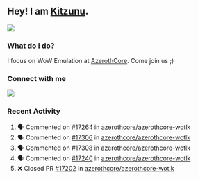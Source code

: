 ## Hey! I am [Kitzunu](https://Github.com/Kitzunu).

<!--<a href="https://github-readme-stats.kitzunu.vercel.app/api?username=Kitzunu&show_icons=true&theme=dark">
  <img align="center" src="https://github-readme-stats.kitzunu.vercel.app/api?username=Kitzunu&show_icons=true&theme=dark" />
</a>-->
<a href="https://github-readme-stats.kitzunu.vercel.app/api?username=Kitzunu&show_icons=true&theme=dark">
  <img align="center" src="https://github-readme-stats.vercel.app/api/top-langs/?username=Kitzunu&layout=compact&theme=dark" />
</a>

### What do I do?

I focus on WoW Emulation at [AzerothCore](https://Github.com/AzerothCore). Come join us ;)

### Connect with me
[![](https://img.shields.io/badge/AzerothCore%20Discord-Connect%20with%20me!-green)](https://discord.com/invite/gkt4y2x)

### Recent Activity

<!--START_SECTION:activity-->
1. 🗣 Commented on [#17264](https://github.com/azerothcore/azerothcore-wotlk/pull/17264#issuecomment-1728423301) in [azerothcore/azerothcore-wotlk](https://github.com/azerothcore/azerothcore-wotlk)
2. 🗣 Commented on [#17306](https://github.com/azerothcore/azerothcore-wotlk/pull/17306#issuecomment-1728417461) in [azerothcore/azerothcore-wotlk](https://github.com/azerothcore/azerothcore-wotlk)
3. 🗣 Commented on [#17308](https://github.com/azerothcore/azerothcore-wotlk/pull/17308#issuecomment-1728417024) in [azerothcore/azerothcore-wotlk](https://github.com/azerothcore/azerothcore-wotlk)
4. 🗣 Commented on [#17240](https://github.com/azerothcore/azerothcore-wotlk/pull/17240#issuecomment-1728415210) in [azerothcore/azerothcore-wotlk](https://github.com/azerothcore/azerothcore-wotlk)
5. ❌ Closed PR [#17202](https://github.com/azerothcore/azerothcore-wotlk/pull/17202) in [azerothcore/azerothcore-wotlk](https://github.com/azerothcore/azerothcore-wotlk)
<!--END_SECTION:activity-->
